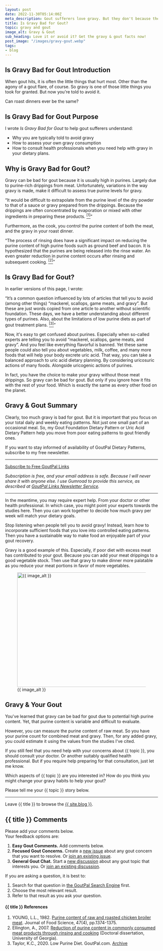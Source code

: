 ```yaml
---
layout: post
date: 2022-11-30T05:14:00Z
meta_description: Gout sufferers love gravy. But they don't because they worry about the purines. So why is gravy bad for gout? Get gout & gravy facts now!
title: Is Gravy Bad for Gout?
topic: gravy and gout
image_alt: Gravy & Gout
sub_heading: Love it or avoid it? Get the gravy & gout facts now!
post_image: "/images/gravy-gout.webp"
tags:
- blog
---
```

<h2 id="intro">Is Gravy Bad for Gout Introduction</h2>
<p>When gout hits, it is often the little things that hurt most. Other than the agony of a gout flare, of course. So gravy is one of those little things you took for granted. But now you're told to avoid it.</p>
<p>Can roast dinners ever be the same?</p>
<h2 id="intent">Is Gravy Bad for Gout Purpose</h2>
<p>I wrote <em>Is Gravy Bad for Gout</em> to help gout sufferers understand:</p>
<ul>
<li>Why you are typically told to avoid gravy</li>
<li>How to assess your own gravy consumption</li>
<li>How to consult health professionals when you need help with gravy in your dietary plans.</li>
</ul>
<h2 id="why">Why is Gravy Bad for Gout?</h2>
<p>Gravy can be bad for gout because it is usually high in purines.  Largely due to purine-rich drippings from meat. Unfortunately, variations in the way gravy is made, make it difficult to assess true purine levels for gravy.</p>
<p><q cite="https://doi.org/10.1111/j.1365-2621.1982.tb07689.x">It would be difficult to extrapolate from the purine level of the dry powder to that of a sauce or gravy prepared from the drippings. Because the drippings are often concentrated by evaporation or mixed with other ingredients in preparing these products. <a href="#ref1"><sup>[1]</sup></a></q></p>
<p>Furthermore, as the cook, you control the purine content of both the meat, and the gravy in your roast dinner.</p>
<p><q cite="https://getd.libs.uga.edu/pdfs/ellington_anna_k_200708_ms.pdf">The process of rinsing does have a significant impact on reducing the purine content of high purine foods such as ground beef and bacon. It is hypothesized that the purines are being released into the rinse water. An even greater reduction in purine content occurs after rinsing and subsequent cooking. <a href="#ref2"><sup>[2]</sup></a></q></p>
<h2 id="bad">Is Gravy Bad for Gout?</h2>
<p>In earlier versions of this page, I wrote:</p>
<p><q cite="https://web.archive.org/web/20200604092449/https://www.goutpal.com/1451/low-purine-diet/">It’s a common question influenced by lots of articles that tell you to avoid (among other things) “mackerel, scallops, game meats, and gravy”. But these are just words copied from one article to another without scientific foundation. These days, we have a better understanding about different types of purines. Also, about the limitations of low purine diets as part of gout treatment plans. <a href="#ref3"><sup>[3]</sup></a></q></p>
<p>Now, it's easy to get confused about purines. Especially when so-called experts are telling you to avoid “mackerel, scallops, game meats, and gravy”. And you feel like everything flavorful is banned. Yet these same people could also tell you about vegetables, milk, coffee, and many more foods that will help your body excrete uric acid. That way, you can take a balanced approach to uric acid dietary planning. By considering uricosuric actions of many foods. Alongside uricogenic actions of purines.</p>
<p>In fact, you have the choice to make your gravy without those meat drippings. So gravy can be bad for gout. But only if you ignore how it fits with the rest of your food. Which is exactly the same as every other food on the planet.</p>
<h2 id="summary">Gravy &amp; Gout Summary</h2>
<p>Clearly, too much gravy is bad for gout. But it is important that you focus on your total daily and weekly eating patterns. Not just one small part of an occasional meal. So, my Gout Foundation Dietary Pattern or Uric Acid Dietary Pattern help you move from poor eating patterns to gout friendly ones.</p>
<p>If you want to stay informed of availability of GoutPal Dietary Patterns, subscribe to my free newsletter.</p>
<script src="https://gumroad.com/js/gumroad.js" type="text/javascript"></script>
<hr><a class="gumroad-button" href="https://keithctaylor.gumroad.com/l/rqmqt?a=888958067&wanted=true&price=0" data-gumroad-single-product="true" target="_blank">Subscribe to Free GoutPal Links <span class="gumroad-button-logo"></span></a>
<p><i>Subscription is free, and your email address is safe. Because I will never share it with anyone else. I use Gumroad to provide this service, as described at <a href="https://goutpal.com/blog/goutpal-notifications/">GoutPal Links Newsletter Service</a>.</i></p><hr>
<p>In the meantime, you may require expert help. From your doctor or other health professional. In which case, you might point your experts towards the studies here. Then you can work together to decide how much gravy per week will match your dietary goals.</p>
<p>Stop listening when people tell you to avoid gravy! Instead, learn how to incorporate sufficient foods that you love into controlled eating patterns. Then you have a sustainable way to make food an enjoyable part of your gout recovery.</p>
<p>Gravy is a good example of this. Especially, if poor diet with excess meat has contributed to your gout. Because you can add your meat drippings to a good vegetable stock. Then use that gravy to make dinner more palatable as you reduce your meat portions in favor of more vegetables.</p>
<figure id="image" class="inner">
<img src="{{ post_image }}" alt="{{ image_alt }}"  width="610" height="377">
  <figcaption>{{ image_alt }}</figcaption>
</figure>
<h2 id="next">Gravy & Your Gout</h2>

You've learned that gravy can be bad for gout due to potential high purine content. Yet, that purine content is variable and difficult to evaluate.

However, you can measure the purine content of raw meat. So you have your purine count for combined meat and gravy. Then, for any added gravy, you could estimate it using the values from the studies I've cited. 

If you still feel that you need help with your concerns about {{ topic }}, you should consult your doctor. Or another suitably qualified health professional. But if you require help preparing for that consultation, just let me know. 

Which aspects of {{ topic }} are you interested in? How do you think you might change your gravy habits to help your gout?

Please tell me your {{ topic }} story below.

<hr>
Leave {{ title }} to browse the <a href="/blog">{{ site.blog }}</a>.
<h2 id="comments">{{ title }} Comments</h2>
<p>Please add your comments below.<br />
Your feedback options are:</p>
<ol>
<li><b>Easy Gout Comments.</b> Add comments below.</li>
<li><b>Focused Gout Concerns.</b> Create a <a href="https://github.com/kct2020/goutpal-com-skeleventy/issues/new/choose">new issue</a> about any gout concern that you want to resolve. Or <a href="https://github.com/kct2020/goutpal-com-skeleventy/issues">join an existing issue</a>.</li>
<li><b>General Gout Chat.</b> Start a <a href="https://github.com/kct2020/goutpal-com-skeleventy/discussions/new">new discussion</a> about any gout topic that interests you. Or <a href="https://github.com/kct2020/goutpal-com-skeleventy/discussions">join an existing discussion</a>.</li>
</ol>
<p>If you are asking a question, it is best to:</p>
<ol>
<li>Search for that question in <a href="https://cse.google.com/cse?cof=FORID:0&cx=partner-pub-4857169685716700:9780732506">the GoutPal Search Engine</a> first.</li>
<li>Choose the most relevant result.</li>
<li>Refer to that result as you ask your question.</li>
</ol>
<script src="https://giscus.app/client.js"
        data-repo="kct2020/goutpal-com-skeleventy"
        data-repo-id="R_kgDOGVSRQQ"
        data-category="GoutPal Links Comments🗣"
        data-category-id="DIC_kwDOGVSRQc4CRbFp"
        data-mapping="title"
        data-strict="0"
        data-reactions-enabled="1"
        data-emit-metadata="1"
        data-input-position="top"
        data-theme="light_tritanopia"
        data-lang="en"
        data-loading="lazy"
        crossorigin="anonymous"
        async>
</script>
<h4 id="refs">{{ title }} References</h4>
<ol>
	<li id="ref1">YOUNG, L.L., 1982. <a href="https://goutpal.info/blog/is-gravy-bad-for-gout/#chicken">Purine content of raw and roasted chicken broiler meat</a>. Journal of Food Science, 47(4), pp.1374-1375.</li>
	<li id="ref2">Ellington, A., 2007. <a href="https://goutpal.info/blog/is-gravy-bad-for-gout/#drippings">Reduction of purine content in commonly consumed meat products through rinsing and cooking</a> (Doctoral dissertation, University of Georgia).</li>
	<li id="ref3">Taylor, K.C., 2020. Low Purine Diet. GoutPal.com. <a href="https://web.archive.org/web/20200604092449/https://www.goutpal.com/1451/low-purine-diet/">Archive</a></li>
</ol>